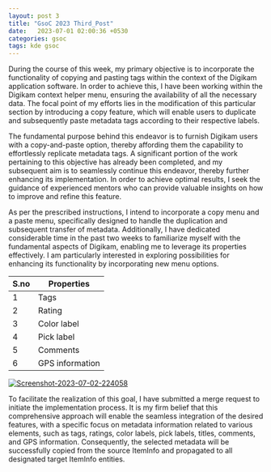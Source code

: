 ```yaml
---
layout: post 3
title: "GsoC 2023 Third_Post"
date:   2023-07-01 02:00:36 +0530
categories: gsoc
tags: kde gsoc
---
```


During the course of this week, my primary objective is to incorporate the functionality of copying and pasting tags within the context of the Digikam application software.
In order to achieve this, I have been working within the Digikam context helper menu, ensuring the availability of all the necessary data. The focal point of my efforts lies
in the modification of this particular section by introducing a copy feature, which will enable users to duplicate and subsequently paste metadata tags according to their respective
labels.

The fundamental purpose behind this endeavor is to furnish Digikam users with a copy-and-paste option, thereby affording them the capability to effortlessly replicate metadata tags.
A significant portion of the work pertaining to this objective has already been completed, and my subsequent aim is to seamlessly continue this endeavor, thereby further enhancing its
implementation. In order to achieve optimal results, I seek the guidance of experienced mentors who can provide valuable insights on how to improve and refine this feature.

As per the prescribed instructions, I intend to incorporate a copy menu and a paste menu, specifically designed to handle the duplication and subsequent transfer of metadata.
Additionally, I have dedicated considerable time in the past two weeks to familiarize myself with the fundamental aspects of Digikam, enabling me to leverage its properties effectively.
I am particularly interested in exploring possibilities for enhancing its functionality by incorporating new menu options.

| S.no          | Properties    |
| ------------- | ------------- |
| 1  | Tags  |
| 2 |  Rating |
| 3 | Color label  |
| 4 | Pick label  |
| 5 | Comments  |
| 6 | GPS information  |

<a href="https://ibb.co/cXkYM2Y"><img src="https://i.ibb.co/S75fWVf/Screenshot-2023-07-02-224058.png" alt="Screenshot-2023-07-02-224058" border="0"></a>

To facilitate the realization of this goal, I have submitted a merge request to initiate the implementation process.
It is my firm belief that this comprehensive approach will enable the seamless integration of the desired features, with a specific focus on metadata information related to various elements,
such as tags, ratings, color labels, pick labels, titles, comments, and GPS information. Consequently, the selected metadata will be successfully copied from the source ItemInfo and propagated
to all designated target ItemInfo entities.
